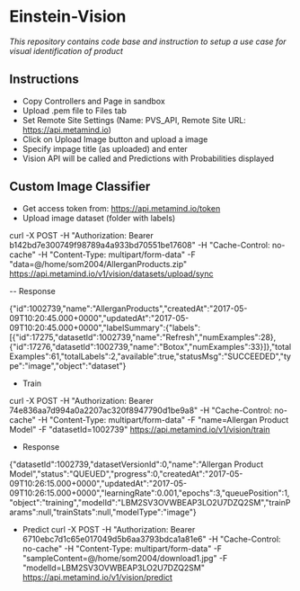 # Einstein-Vision

*This repository contains code base and instruction to setup a use case for visual identification of product*

## Instructions
- Copy Controllers and Page in sandbox
- Upload .pem file to Files tab
- Set Remote Site Settings (Name: PVS_API, Remote Site URL: https://api.metamind.io)
- Click on Upload Image button and upload a image
- Specify impage title (as uploaded) and enter
- Vision API will be called and Predictions with Probabilities displayed

## Custom Image Classifier
- Get access token from: https://api.metamind.io/token
- Upload image dataset (folder with labels)

curl -X POST -H "Authorization: Bearer b142bd7e300749f98789a4a933bd70551be17608" -H "Cache-Control: no-cache" -H "Content-Type: multipart/form-data" -F "data=@/home/som2004/AllerganProducts.zip"  https://api.metamind.io/v1/vision/datasets/upload/sync

-- Response

{"id":1002739,"name":"AllerganProducts","createdAt":"2017-05-09T10:20:45.000+0000","updatedAt":"2017-05-09T10:20:45.000+0000","labelSummary":{"labels":[{"id":17275,"datasetId":1002739,"name":"Refresh","numExamples":28},{"id":17276,"datasetId":1002739,"name":"Botox","numExamples":33}]},"totalExamples":61,"totalLabels":2,"available":true,"statusMsg":"SUCCEEDED","type":"image","object":"dataset"}

- Train

curl -X POST -H "Authorization: Bearer 74e836aa7d994a0a2207ac320f8947790d1be9a8" -H "Cache-Control: no-cache" -H "Content-Type: multipart/form-data" -F "name=Allergan Product Model" -F "datasetId=1002739" https://api.metamind.io/v1/vision/train

- Response

{"datasetId":1002739,"datasetVersionId":0,"name":"Allergan Product Model","status":"QUEUED","progress":0,"createdAt":"2017-05-09T10:26:15.000+0000","updatedAt":"2017-05-09T10:26:15.000+0000","learningRate":0.001,"epochs":3,"queuePosition":1,"object":"training","modelId":"LBM2SV3OVWBEAP3LO2U7DZQ2SM","trainParams":null,"trainStats":null,"modelType":"image"}


- Predict
curl -X POST -H "Authorization: Bearer 6710ebc7d1c65e017049d5b6aa3793bdca1a81e6" -H "Cache-Control: no-cache" -H "Content-Type: multipart/form-data" -F "sampleContent=@/home/som2004/download1.jpg" -F "modelId=LBM2SV3OVWBEAP3LO2U7DZQ2SM" https://api.metamind.io/v1/vision/predict
